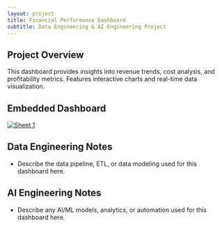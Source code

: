 ```yaml
---
layout: project
title: Financial Performance Dashboard
subtitle: Data Engineering & AI Engineering Project
---
```


## Project Overview
This dashboard provides insights into revenue trends, cost analysis, and profitability metrics. Features interactive charts and real-time data visualization.

## Embedded Dashboard
<div class='tableauPlaceholder' id='viz1752987544583' style='position: relative'>
  <noscript><a href='#'><img alt='Sheet 1 ' src='https://public.tableau.com/static/images/Te/Template3_17529873499630/Sheet1/1_rss.png' style='border: none' /></a></noscript>
  <object class='tableauViz'  style='display:none;'><param name='host_url' value='https%3A%2F%2Fpublic.tableau.com%2F' /> <param name='embed_code_version' value='3' /> <param name='site_root' value='' /><param name='name' value='Template3_17529873499630/Sheet1' /><param name='tabs' value='no' /><param name='toolbar' value='yes' /><param name='static_image' value='https://public.tableau.com/static/images/Te/Template3_17529873499630/Sheet1/1.png' /> <param name='animate_transition' value='yes' /><param name='display_static_image' value='yes' /><param name='display_spinner' value='yes' /><param name='display_overlay' value='yes' /><param name='display_count' value='yes' /><param name='language' value='en-US' /></object>
</div>
<script type='text/javascript'>
  var divElement = document.getElementById('viz1752987544583');
  var vizElement = divElement.getElementsByTagName('object')[0];
  vizElement.style.width='100%';vizElement.style.height=(divElement.offsetWidth*0.75)+'px';
  var scriptElement = document.createElement('script');
  scriptElement.src = 'https://public.tableau.com/javascripts/api/viz_v1.js';
  vizElement.parentNode.insertBefore(scriptElement, vizElement);
</script>

## Data Engineering Notes
- Describe the data pipeline, ETL, or data modeling used for this dashboard here.

## AI Engineering Notes
- Describe any AI/ML models, analytics, or automation used for this dashboard here. 